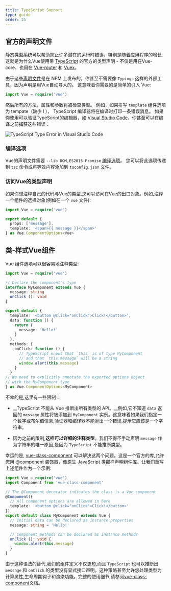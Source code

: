 ```yaml
---
title: TypeScript Support
type: guide
order: 25
---
```


## 官方的声明文件

静态类型系统可以帮助防止许多潜在的运行时错误，特别是随着应用程序的增长. 这就是为什么Vue使用带 [TypeScript](https://www.typescriptlang.org/) 的官方的类型声明 - 不仅是用在Vue-core，也用在 [Vue-router](https://github.com/vuejs/vue/tree/dev/types) 和 [Vuex](https://github.com/vuejs/vue/tree/dev/types)。

由于这些[声明文件](https://unpkg.com/vue/types/)是在 NPM 上发布的，你甚至不需要像 `Typings` 这样的外部工具，因为声明是用Vue自动导入的。 这意味着你需要的是简单的引入 Vue:

``` ts
import Vue = require('vue')
```

然后所有的方法，属性和参数将被检查类型。 例如，如果拼写 `template` 组件选项为 tempate（缺少 l ）， TypeScript 编译器将在编译时打印一条错误消息。 如果你使用可以验证TypeScript的编辑器，如 [Visual Studio Code](https://code.visualstudio.com/)，你甚至可以在编译之前捕获这些错误：


![TypeScript Type Error in Visual Studio Code](/images/typescript-type-error.png)

### 编译选项

Vue的声明文件需要 `--lib DOM,ES2015.Promise` [编译选项](https://www.typescriptlang.org/docs/handbook/compiler-options.html)。 您可以将此选项传递到 `tsc` 命令或将等效内容添加到 `tsconfig.json` 文件。

### 访问Vue的类型声明

如果你想注释自己的代码与Vue的类型,您可以访问在Vue的出口对象。例如,注释一个组件的选择对象(例如在一个 `vue` 文件):

``` ts
import Vue = require('vue')

export default {
  props: ['message'],
  template: '<span>{{ message }}</span>'
} as Vue.ComponentOptions<Vue>
```

## 类-样式Vue组件

Vue 组件选项可以很容易地注释类型:

``` ts
import Vue = require('vue')

// Declare the component's type
interface MyComponent extends Vue {
  message: string
  onClick (): void
}

export default {
  template: '<button @click="onClick">Click!</button>',
  data: function () {
    return {
      message: 'Hello!'
    }
  },
  methods: {
    onClick: function () {
      // TypeScript knows that `this` is of type MyComponent
      // and that `this.message` will be a string
      window.alert(this.message)
    }
  }
// We need to explicitly annotate the exported options object
// with the MyComponent type
} as Vue.ComponentOptions<MyComponent>
```

不幸的是,这里有一些限制：

- __TypeScript 不能从 Vue 推断出所有类型的 API。__例如,它不知道 `data` 返回的  `message` 属性将被添加到 `MyComponent` 实例。这意味着如果我们指定一个数字或布尔值信息,验证器和编译器不能抛出一个错误,提示它应该是一个字符串。


- 因为之前的限制,__这样可以详细的注释类型__。我们不得不手动声明 `message` 作为字符串的唯一原因,是因为 `TypeScript` 不能推断类型。

幸运的是, [vue-class-component](https://github.com/vuejs/vue-class-component) 可以解决这两个问题。这是一个官方的库,允许您用 @component 装饰器，像原生 JavaScript 类那样声明组件库。让我们重写上述组件作为一个示例:

``` ts
import Vue = require('vue')
import Component from 'vue-class-component'

// The @Component decorator indicates the class is a Vue component
@Component({
  // All component options are allowed in here
  template: '<button @click="onClick">Click!</button>'
})
export default class MyComponent extends Vue {
  // Initial data can be declared as instance properties
  message: string = 'Hello!'

  // Component methods can be declared as instance methods
  onClick (): void {
    window.alert(this.message)
  }
}
```

由于这种语法的替代,我们的组件定义不仅更短,而且 `TypeScript` 也可以推断出 `message` 和 `onClick` 的类型没有显式接口声明。这种策略甚至允许您处理类型为计算属性,生命周期钩子和渲染功能。完整的使用细节,请参阅[vue-class-component](https://github.com/vuejs/vue-class-component#vue-class-component)文档。

